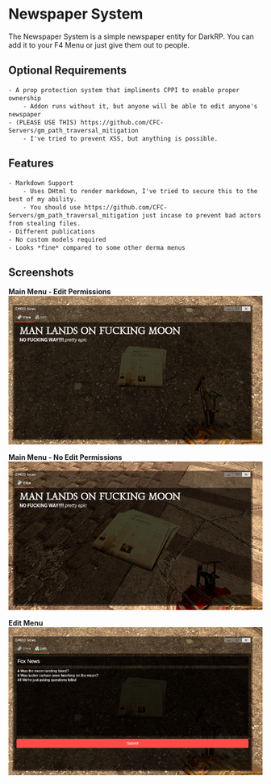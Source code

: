 # Newspaper System

The Newspaper System is a simple newspaper entity for DarkRP. You can add it to your F4 Menu or just give them out to people.

## Optional Requirements
    - A prop protection system that impliments CPPI to enable proper ownership
        - Addon runs without it, but anyone will be able to edit anyone's newspaper
    - (PLEASE USE THIS) https://github.com/CFC-Servers/gm_path_traversal_mitigation
        - I've tried to prevent XSS, but anything is possible.

## Features
    - Markdown Support
        - Uses DHtml to render markdown, I've tried to secure this to the best of my ability.
        - You should use https://github.com/CFC-Servers/gm_path_traversal_mitigation just incase to prevent bad actors from stealing files.
    - Different publications
    - No custom models required
    - Looks *fine* compared to some other derma menus

## Screenshots

**Main Menu - Edit Permissions**
![Main Menu Viewing Screenshot](./assets/screenshot-mainmenu.png)

**Main Menu - No Edit Permissions**
![Main Menu Viewing Screenshot](./assets/screenshot-noeditmenu.png)

**Edit Menu**
![Main Menu Editing Screenshot](./assets/screenshot-editmenu.png)

